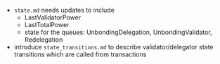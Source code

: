 
 - `state.md` needs updates to include 
   - LastValidatorPower
   - LastTotalPower
   - state for the queues: UnbondingDelegation, UnbondingValidator, Redelegation
 - introduce `state_transitions.md` to describe validator/delegator state
   transitions which are called from transactions
